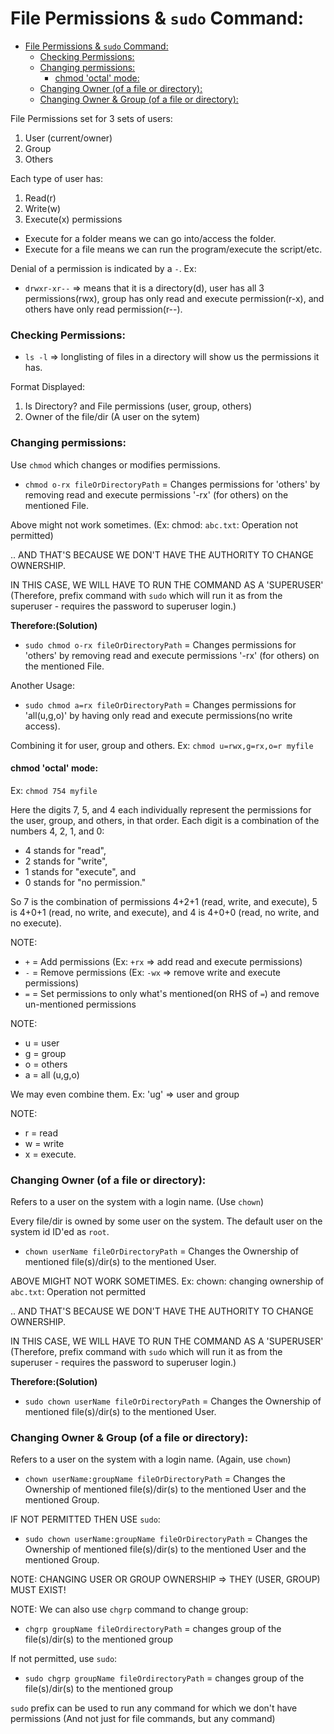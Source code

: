 # File Permissions & `sudo` Command:

- [File Permissions & `sudo` Command:](#file-permissions----sudo--command-)
    + [Checking Permissions:](#checking-permissions-)
    + [Changing permissions:](#changing-permissions-)
      - [chmod 'octal' mode:](#chmod--octal--mode-)
    + [Changing Owner (of a file or directory):](#changing-owner--of-a-file-or-directory--)
    + [Changing Owner & Group (of a file or directory):](#changing-owner---group--of-a-file-or-directory--)


File Permissions set for 3 sets of users:
1. User (current/owner)
2. Group
3. Others

Each type of user has:
1. Read(r) 
2. Write(w)
3. Execute(x) permissions

- Execute for a folder means we can go into/access the folder.
- Execute for a file means we can run the program/execute the script/etc.

Denial of a permission is indicated by a `-`. Ex:
- `drwxr-xr--` => means that it is a directory(d), user has all 3 permissions(rwx), group has only read and execute permission(r-x), and others have only read permission(r--).

### Checking Permissions:
- `ls -l` => longlisting of files in a directory will show us the permissions it has.

Format Displayed:
1. Is Directory? and File permissions (user, group, others)
2. Owner of the file/dir (A user on the sytem)

### Changing permissions:

Use `chmod` which changes or modifies permissions.

- `chmod o-rx fileOrDirectoryPath` = Changes permissions for 'others' by removing read and execute permissions '-rx' (for others) on the mentioned File.

Above might not work sometimes. (Ex: chmod: `abc.txt`: Operation not permitted)

.. AND THAT'S BECAUSE WE DON'T HAVE THE AUTHORITY TO CHANGE OWNERSHIP. 

IN THIS CASE, WE WILL HAVE TO RUN THE COMMAND AS A 'SUPERUSER' (Therefore, prefix command with `sudo` which will run it as from the superuser - requires the password to superuser login.)

**Therefore:(Solution)**
- `sudo chmod o-rx fileOrDirectoryPath` = Changes permissions for 'others' by removing read and execute permissions '-rx' (for others) on the mentioned File.

Another Usage:
- `sudo chmod a=rx fileOrDirectoryPath` = Changes permissions for 'all(u,g,o)' by having only read and execute permissions(no write access).

Combining it for user, group and others. Ex: `chmod u=rwx,g=rx,o=r myfile`

#### chmod 'octal' mode:

Ex: `chmod 754 myfile`

Here the digits 7, 5, and 4 each individually represent the permissions for the user, group, and others, in that order. Each digit is a combination of the numbers 4, 2, 1, and 0:

- 4 stands for "read",
- 2 stands for "write",
- 1 stands for "execute", and
- 0 stands for "no permission."

So 7 is the combination of permissions 4+2+1 (read, write, and execute), 5 is 4+0+1 (read, no write, and execute), and 4 is 4+0+0 (read, no write, and no execute).

NOTE:
- `+` = Add permissions (Ex: `+rx` => add read and execute permissions)
- `-` = Remove permissions (Ex: `-wx` => remove write and execute permissions)
- `=` = Set permissions to only what's mentioned(on RHS of `=`) and remove un-mentioned permissions

NOTE:
- u = user
- g = group
- o = others
- a = all (u,g,o)

We may even combine them. Ex: 'ug' => user and group

NOTE:
- r = read
- w = write
- x = execute.

### Changing Owner (of a file or directory):

Refers to a user on the system with a login name. (Use `chown`)

Every file/dir is owned by some user on the system. The default user on the system id ID'ed as `root`.
- `chown userName fileOrDirectoryPath` = Changes the Ownership of mentioned file(s)/dir(s) to the mentioned User.

ABOVE MIGHT NOT WORK SOMETIMES. Ex: chown: changing ownership of `abc.txt`: Operation not permitted

.. AND THAT'S BECAUSE WE DON'T HAVE THE AUTHORITY TO CHANGE OWNERSHIP. 

IN THIS CASE, WE WILL HAVE TO RUN THE COMMAND AS A 'SUPERUSER' (Therefore, prefix command with `sudo` which will run it as from the superuser - requires the password to superuser login.)

**Therefore:(Solution)**
- `sudo chown userName fileOrDirectoryPath` = Changes the Ownership of mentioned file(s)/dir(s) to the mentioned User.

### Changing Owner & Group (of a file or directory): 

Refers to a user on the system with a login name. (Again, use `chown`)

- `chown userName:groupName fileOrDirectoryPath` = Changes the Ownership of mentioned file(s)/dir(s) to the mentioned User and the mentioned Group.

IF NOT PERMITTED THEN USE `sudo`:
- `sudo chown userName:groupName fileOrDirectoryPath` = Changes the Ownership of mentioned file(s)/dir(s) to the mentioned User and the mentioned Group.

NOTE: CHANGING USER OR GROUP OWNERSHIP => THEY (USER, GROUP) MUST EXIST!

NOTE: We can also use `chgrp` command to change group:
- `chgrp groupName fileOrdirectoryPath` = changes group of the file(s)/dir(s) to the mentioned group

If not permitted, use `sudo`:
- `sudo chgrp groupName fileOrdirectoryPath` = changes group of the file(s)/dir(s) to the mentioned group

`sudo` prefix can be used to run any command for which we don't have permissions (And not just for file commands, but any command)
